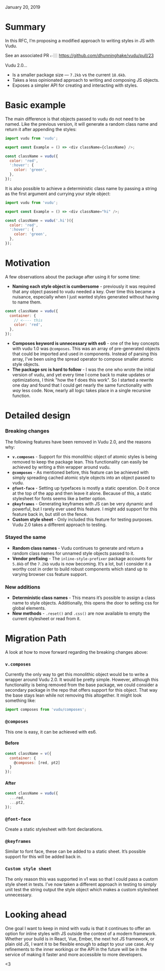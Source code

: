 January 20, 2019

# Summary

In this RFC, I’m proposing a modified approach to writing styles in JS with Vudu.

See an associated PR 👉🏼 https://github.com/dhunninghake/vudu/pull/23

Vudu 2.0...

- Is a smaller package size — `7.2kb` vs the current `18.6kb`.
- Takes a less opinionated approach to writing and composing JS objects.
- Exposes a simpler API for creating and interacting with styles.

# Basic example

The main difference is that objects passed to vudu do not need to be named. Like the previous version, it will generate a random class name and return it after appending the styles:

```js
import vudu from 'vudu';

export const Example = () => <div className={className} />;

const className = vudu({
  color: 'red',
  ':hover': {
    color: 'green',
  },
});
```

It is also possible to achieve a deterministic class name by passing a string as the first argument and currying your style object:

```js
import vudu from 'vudu';

export const Example = () => <div className="hi" />;

const className = vudu('.hi')({
  color: 'red',
  ':hover': {
    color: 'green',
  },
});
```

# Motivation

A few observations about the package after using it for some time:

- **Naming each style object is cumbersome** - previously it was required that any object passed to vudu needed a key. Over time this became a nuisance, especially when I just wanted styles generated without having to name them.

```js
const className = vudu({
  container: {
    // <---- this
    color: 'red',
  },
});
```

- **Composes keyword is unnecessary with es6** - one of the key concepts with vudu 1.0 was `@composes`. This was an array of pre-generated objects that could be imported and used in components. Instead of parsing this array, I've been using the spread operator to compose smaller atomic style objects.
- **The package src is hard to follow** - I was the one who wrote the initial version of vudu, and yet every time I come back to make updates or optimizations, I think "how the f does this work". So I started a rewrite one day and found that I could get nearly the same functionality with _way_ less code. Now, nearly all logic takes place in a single recursive function.

# Detailed design

### Breaking changes

The following features have been removed in Vudu 2.0, and the reasons why:

- **`v.composes`** - Support for this monolithic object of atomic styles is being removed to keep the package lean. This functionality can easily be achieved by writing a thin wrapper around vudu.
- **`@composes`** - As mentioned before, this feature can be achieved with simply spreading cached atomic style objects into an object passed to vudu.
- **`@font-face`** - Setting up typefaces is mostly a static operation. Do it once at the top of the app and then leave it alone. Because of this, a static stylesheet for fonts seems like a better option.
- **`@keyframes`** - Generating keyframes with JS can be very dynamic and powerful, but I rarely ever used this feature. I might add support for this feature back in, but still on the fence.
- **Custom style sheet** - Only included this feature for testing purposes. Vudu 2.0 takes a different approach to testing.

### Stayed the same

- **Random class names** - Vudu continues to generate and return a random class names for unnamed style objects passed to it.
- **Vendor prefixing** - The `inline-style-prefixer` package accounts for `5.8kb` of the `7.2kb` vudu is now becoming. It’s a lot, but I consider it a worthy cost in order to build robust components which stand up to varying browser css feature support.

### New additions

- **Deterministic class names** - This means it’s possible to assign a class name to style objects. Additionally, this opens the door to setting css for global elements.
- **New methods** - `.reset()` and `.css()` are now available to empty the current stylesheet or read from it.

# Migration Path

A look at how to move forward regarding the breaking changes above:

### `v.composes`

Currently the only way to get this monolithic object would be to write a wrapper around Vudu 2.0. It would be pretty simple. However, although this functionality is being removed from the base package, we could consider a secondary package in the repo that offers support for this object. That way the base stays lean while not removing this altogether. It might look something like:

```js
import composes from 'vudu/composes';
```

### `@composes`

This one is easy, it can be achieved with es6.

#### Before

```js
const className = v({
  container: {
    @composes: [red, pt2]
  }
});
```

#### After

```js
const className = vudu({
  ...red,
  ...pt2,
});
```

### `@font-face`

Create a static stylesheet with font declarations.

### `@keyframes`

Similar to font face, these can be added to a static sheet. It’s possible support for this will be added back in.

### `Custom style sheet`

The only reason this was supported in v1 was so that I could pass a custom style sheet in tests. I’ve now taken a different approach in testing to simply unit test the string output the style object which makes a custom stylesheet unnecessary.

# Looking ahead

One goal I want to keep in mind with vudu is that it continues to offer an option for inline styles with JS outside the context of a modern framework. Whether your build is in React, Vue, Ember, the next hot JS framework, or plain old JS, I want it to be flexible enough to adapt to your use case. Any refinements to the inner workings or the API in the future will be in the service of making it faster and more accessible to more developers.

<3
